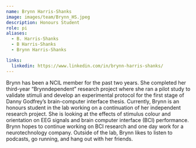 ```yaml
---
name: Brynn Harris-Shanks
image: images/team/Brynn_HS.jpeg
description: Honours Student
role: pi
aliases:
  - B. Harris-Shanks
  - B Harris-Shanks
  - Brynn Harris-Shanks

links:
  linkedin: https://www.linkedin.com/in/brynn-harris-shanks/
---
```


Brynn has been a NCIL member for the past two years. She completed her third-year “Brynndependent” research project where she ran a pilot study to validate stimuli and develop an experimental protocol for the first stage of Danny Godfrey’s brain-computer interface thesis. Currently, Brynn is an honours student in the lab working on a continuation of her independent research project. She is looking at the effects of stimulus colour and orientation on EEG signals and brain computer interface (BCI) performance. Brynn hopes to continue working on BCI research and one day work for a neurotechnology company. Outside of the lab, Brynn likes to listen to podcasts, go running, and hang out with her friends.